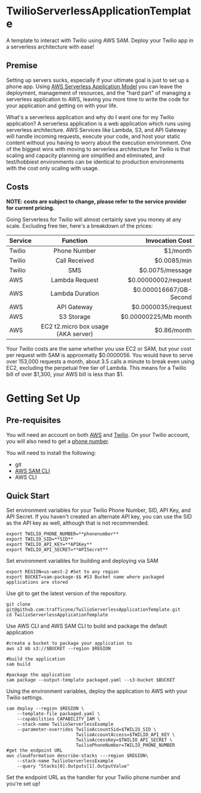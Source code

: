 # TwilioServerlessApplicationTemplate
A template to interact with Twilio using AWS SAM. Deploy your Twilio app in a serverless architecture with ease!

## Premise
Setting up servers sucks, especially if your ultimate goal is just to set up a phone app. 
Using [AWS Serverless Application Model](https://aws.amazon.com/serverless/sam/) you can leave the
deployment, management of resources, and the "hard part" of managing a serverless application to
AWS, leaving you more time to write the code for your application and getting on with your life. 

What's a serverless application and why do I want one for my Twilio application? A serverless
application is a web application which runs using serverless architecture. AWS Services like Lambda,
S3, and API Gateway will handle incoming requests, execute your code, and host your static content
without you having to worry about the execution environment. One of the biggest wins with moving to
serverless architecture for Twilio is that scaling and capacity planning are simplified and
eliminated, and test/hobbiest environments can be identical to production environments with the cost
only scaling with usage. 

## Costs
**NOTE: costs are subject to change, please refer to the service provider for current pricing.**

Going Serverless for Twilio will almost certainly save you money at any scale. Excluding free tier,
here's a breakdown of the prices:

|Service|Function|Invocation Cost|
|-------|:------:|----------:|
|Twilio|Phone Number| $1/month|
|Twilio|Call Received|$0.0085/min|
|Twilio|SMS|$0.0075/message|
|AWS|Lambda Request|$0.00000002/request|
|AWS|Lambda Duration|$0.000016667/GB-Second|
|AWS|API Gateway|$0.0000035/request|
|AWS|S3 Storage|$0.00000225/Mb month|
|AWS|EC2 t2.micro box usage (AKA server)|$0.86/month|

Your Twilio costs are the same whether you use EC2 or SAM, but your cost per request with SAM is
approxmatly $0.0000056. You would have to serve over 153,000 requests a month, about 3.5 calls a minute to break even using EC2, excluding the perpetual free tier of Lambda.
This means for a Twilio bill of over $1,300, your AWS bill is less than $1.

# Getting Set Up

## Pre-requisites

You will need an account on both [AWS](https://aws.amazon.com/) and
[Twilio](https://www.twilio.com/). On your Twilio account, you will also need to get a [phone
number](https://www.twilio.com/docs/voice/quickstart/python#sign-up-for-twilio-and-get-a-phone-number). 

You will need to install the following:
* git
* [AWS SAM
  CLI](https://docs.aws.amazon.com/serverless-application-model/latest/developerguide/serverless-sam-cli-install.html)
* AWS CLI

## Quick Start
Set environment variables for your Twilio Phone Number, SID, API Key, and API Secret. If you haven't
created an alternate API key, you can use the SID as the API key as well, although that is not
recommended.
```
export TWILIO_PHONE_NUMBER=**phonenumber**
export TWILIO_SID=**SID**
export TWILIO_API_KEY=**APIKey**
export TWILIO_API_SECRET=**APISecret**
```

Set environment variables for building and deploying via SAM
```
export REGION=us-west-2 #Set to any region
export BUCKET=sam-package-$$ #S3 Bucket name where packaged applications are stored
```

Use git to get the latest version of the repository.
```
git clone git@github.com:trafficone/TwilioServerlessApplicationTemplate.git
cd TwilioServerlessApplicationTemplate
```


Use AWS CLI and AWS SAM CLI to build and package the default application
```
#create a bucket to package your application to
aws s3 mb s3://$BUCKET --region $REGION

#build the application
sam build

#package the application
sam package --output-template packaged.yaml --s3-bucket $BUCKET
```

Using the environment variables, deploy the application to AWS with your Twilio settings.
```
sam deploy --region $REGION \
    --template-file packaged.yaml \
    --capabilities CAPABILITY_IAM \
    --stack-name TwilioServerlessExample
    --parameter-overrides TwilioAccountSid=$TWILIO_SID \
                          TwilioAccountAccess=$TWILIO_API_KEY \
                          TwilioAccessKey=$TWILIO_API_SECRET \
                          TwilioPhoneNumber=TWILIO_PHONE_NUMBER
#get the endpoint URL
aws cloudformation describe-stacks ---region $REGION\
    --stack-name TwilioServerlessExample 
    --query "Stacks[0].Outputs[1].OutputValue"
```

Set the endpoint URL as the handler for your Twilio phone number and you're set up!

